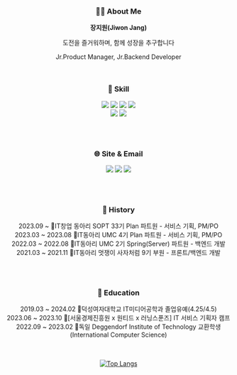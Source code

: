 <div align=center>
  <h3> 👩‍💻 About Me </h3>
  <p><b>장지원(Jiwon Jang)</b></p>
  <p> 도전을 즐거워하며, 함께 성장을 추구합니다 </p>
  <p> Jr.Product Manager, Jr.Backend Developer</p>
  <br>

  <h3>🔨 Skill</h3>
    <img src="https://img.shields.io/badge/SpringBoot-6DB33F?style=for-the-badge&logo=SpringBoot&logoColor=white"/>
    <img src="https://img.shields.io/badge/Django-092E20?style=for-the-badge&logo=Django&logoColor=white"/>
    <img src="https://img.shields.io/badge/python-3776AB?style=for-the-badge&logo=python&logoColor=white"> 
    <img src="https://img.shields.io/badge/MySQL-4479A1?style=for-the-badge&logo=MySQL&logoColor=white"/><br>
    <img src="https://img.shields.io/badge/Amazon AWS-232F3E?style=for-the-badge&logo=Amazon AWS&logoColor=white">
    <img src="https://img.shields.io/badge/github-181717?style=for-the-badge&logo=github&logoColor=white">

  <br></br>
  <h3>🌐 Site & Email</h3>
    <a href=https://velog.io/@ji-vvon target="_blank"><img src="https://img.shields.io/badge/Velog-20c997?style=for-the-badge&logo=Vimeo&logoColor=white"/></a>
    <a href="https://wonz.tistory.com/" target="_blank"><img src="https://img.shields.io/badge/Tistory-000000?style=for-the-badge&logo=Tistory&logoColor=white"/></a>
    <a href="mailto:jjw9895@duksung.ac.kr" target="_blank"><img src="https://img.shields.io/badge/Gmail-EA4335?style=for-the-badge&logo=Gmail&logoColor=FFFFFF"/></a>

  <br></br>
  <h3>👾 History</h3>
  <p>2023.09 ~  🔹IT창업 동아리 SOPT 33기 Plan 파트원 -  서비스 기획, PM/PO<br>
  2023.03 ~ 2023.08  🔹IT동아리 UMC 4기 Plan 파트원 - 서비스 기획, PM/PO<br>
  2022.03 ~ 2022.08  🔹IT동아리 UMC 2기 Spring(Server) 파트원 - 백엔드 개발<br>
  2021.03 ~ 2021.11  🔹IT동아리 멋쟁이 사자처럼 9기 부원 - 프론트/백엔드 개발<br>
  </p>

  <br></br>
  <h3>🏫 Education</h3>
  <p>2019.03 ~ 2024.02  🔸덕성여자대학교 IT미디어공학과 졸업유예(4.25/4.5)<br>
  2023.06 ~ 2023.10  🔸[서울경제진흥원 x 원티드 x 러닝스푼즈]  IT 서비스 기획자 캠프<br>
  2022.09 ~ 2023.02  🔸독일 Deggendorf Institute of Technology 교환학생 (International Computer Science) <br>
  </p>

<br><br>
[![Top Langs](https://github-readme-stats.vercel.app/api/top-langs/?username=ji-vvon&layout=compact)](https://github.com/ji-vvon/github-readme-stats)
  
</div>
<!--
**ji-vvon/ji-vvon** is a ✨ _special_ ✨ repository because its `README.md` (this file) appears on your GitHub profile.

Here are some ideas to get you started:

- 🔭 I’m currently working on ...
- 🌱 I’m currently learning ...
- 👯 I’m looking to collaborate on ...
- 🤔 I’m looking for help with ...
- 💬 Ask me about ...
- 📫 How to reach me: ...
- 😄 Pronouns: ...
- ⚡ Fun fact: ...
-->
